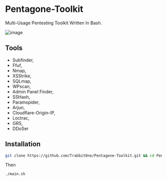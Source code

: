 # Pentagone-Toolkit

Multi-Usage Pentesting Toolkit Written In Bash.

![image](https://github.com/user-attachments/assets/1549ba3a-7529-4820-a909-285082051d17)

## Tools

* Subfinder,
* Ffuf,
* Nmap,
* XSStrike,
* SQLmap,
* WPscan,
* Admin Panel Finder,
* SSHash,
* Paramspider,
* Arjun,
* Cloudflare-Origin-IP,
* Loctrac,
* GRS,
* DDoSer

## Installation



```bash
git clone https://github.com/Trabbit0ne/Pentagone-Toolkit.git && cd Pentagone-Toolkit && chmod +x * && ./setup.sh
```

Then

```
./main.sh
```
    
